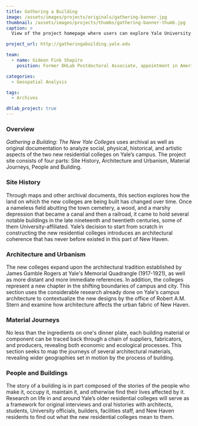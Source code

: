 ```yaml
---
title: Gathering a Building
image: /assets/images/projects/originals/gathering-banner.jpg
thumbnail: /assets/images/projects/thumbs/gathering-banner-thumb.jpg
caption: >
  View of the project homepage where users can explore Yale University's campus expansion.

project_url: http://gatheringabuilding.yale.edu

team:
  - name: Gideon Fink Shapiro
    position: Former DHLab Postdoctoral Associate, appointment in American Studies

categories:
  - Geospatial Analysis

tags:
  - Archives

dhlab_project: true
---
```


### Overview

*Gathering a Building: The New Yale Colleges* uses archival as well as original documentation to analyze social, physical, historical, and artistic aspects of the two new residential colleges on Yale’s campus. The project site consists of four parts: Site History, Architecture and Urbanism, Material Journeys, People and Building.

### Site History

Through maps and other archival documents, this section explores how the land on which the new colleges are being built has changed over time. Once a nameless field abutting the town cemetery, a wood, and a marshy depression that became a canal and then a railroad, it came to hold several notable buildings in the late nineteenth and twentieth centuries, some of them University-affiliated. Yale’s decision to start from scratch in constructing the new residential colleges introduces an architectural coherence that has never before existed in this part of New Haven.

### Architecture and Urbanism

The new colleges expand upon the architectural tradition established by James Gamble Rogers at Yale's Memorial Quadrangle (1917-1921), as well as more distant and more immediate references. In addition, the colleges represent a new chapter in the shifting boundaries of campus and city. This section uses the considerable research already done on Yale's campus architecture to contextualize the new designs by the office of Robert A.M. Stern and examine how architecture affects the urban fabric of New Haven.

### Material Journeys

No less than the ingredients on one's dinner plate, each building material or component can be traced back through a chain of suppliers, fabricators, and producers, revealing both economic and ecological processes. This section seeks to map the journeys of several architectural materials, revealing wider geographies set in motion by the process of building.

### People and Buildings

The story of a building is in part composed of the stories of the people who make it, occupy it, maintain it, and otherwise find their lives affected by it. Research on life in and around Yale’s older residential colleges will serve as a framework for original interviews and oral histories with architects, students, University officials, builders, facilities staff, and New Haven residents to find out what the new residential colleges mean to them.